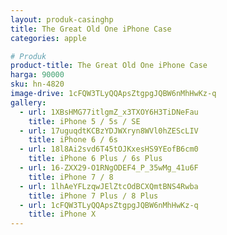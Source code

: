 ```yaml
---
layout: produk-casinghp
title: The Great Old One iPhone Case
categories: apple

# Produk
product-title: The Great Old One iPhone Case
harga: 90000
sku: hn-4820
image-drive: 1cFQW3TLyQQApsZtgpgJQBW6nMhHwKz-q
gallery:
  - url: 1XBsHMG77itlgmZ_x3TXOY6H3TiDNeFau
    title: iPhone 5 / 5s / SE
  - url: 17uguqdtKCBzYDJWXryn8WVl0hZEScLIV
    title: iPhone 6 / 6s
  - url: 18l8Ai2svd6T45tOJKxesHS9YEofB6cm0
    title: iPhone 6 Plus / 6s Plus
  - url: 16-ZXX29-O1RNgODEF4_P_35wMg_41u6F
    title: iPhone 7 / 8
  - url: 1lhAeYFLzqwJElZtcOdBCXQmtBNS4Rwba
    title: iPhone 7 Plus / 8 Plus
  - url: 1cFQW3TLyQQApsZtgpgJQBW6nMhHwKz-q
    title: iPhone X
---
```


